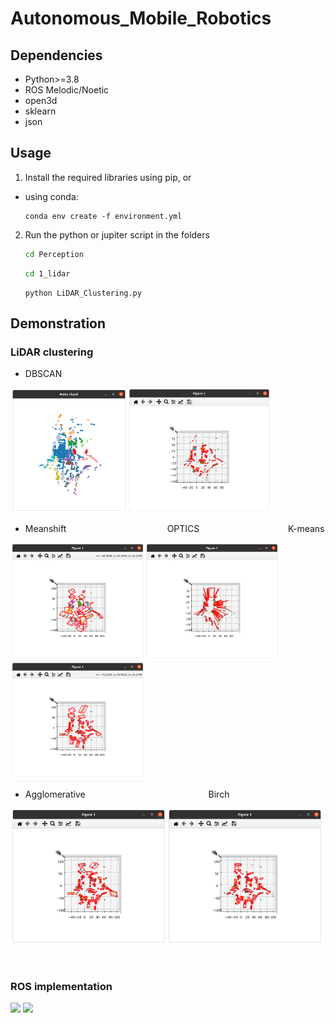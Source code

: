 # Autonomous_Mobile_Robotics

## Dependencies
* Python>=3.8
* ROS Melodic/Noetic
* open3d
* sklearn
* json

## Usage
1. Install the required libraries using pip, or 
* using conda:

   ```terminal
   conda env create -f environment.yml
   ```

2. Run the python or jupiter script in the folders

   ```bash
   cd Perception
   ```

   ```bash
   cd 1_lidar
   ```

   ```terminal
   python LiDAR_Clustering.py
   ```


## Demonstration

### LiDAR clustering

* DBSCAN

<img src="Perception/Examples/cls_ground.png" width="187"/><img src="Perception/Examples/ori_top.png" width="230"/>

* Meanshift&nbsp;&nbsp;&nbsp;&nbsp;&nbsp;&nbsp;&nbsp;&nbsp;&nbsp;&nbsp;&nbsp;&nbsp;&nbsp;&nbsp;&nbsp;&nbsp;&nbsp;&nbsp;&nbsp;&nbsp;&nbsp;&nbsp;&nbsp;&nbsp;&nbsp;&nbsp;&nbsp;&nbsp;&nbsp;&nbsp;&nbsp;&nbsp;&nbsp;&nbsp;&nbsp;&nbsp;&nbsp;&nbsp;&nbsp;&nbsp;&nbsp;OPTICS&nbsp;&nbsp;&nbsp;&nbsp;&nbsp;&nbsp;&nbsp;&nbsp;&nbsp;&nbsp;&nbsp;&nbsp;&nbsp;&nbsp;&nbsp;&nbsp;&nbsp;&nbsp;&nbsp;&nbsp;&nbsp;&nbsp;&nbsp;&nbsp;&nbsp;&nbsp;&nbsp;&nbsp;&nbsp;&nbsp;&nbsp;&nbsp;&nbsp;&nbsp;&nbsp;&nbsp;K-means

<img src="Perception/Examples/meanshift.png" width="215"/><img src="Perception/Examples/optics.png" width="215"/><img src="Perception/Examples/kmeans.png" width="215"/>

* Agglomerative&nbsp;&nbsp;&nbsp;&nbsp;&nbsp;&nbsp;&nbsp;&nbsp;&nbsp;&nbsp;&nbsp;&nbsp;&nbsp;&nbsp;&nbsp;&nbsp;&nbsp;&nbsp;&nbsp;&nbsp;&nbsp;&nbsp;&nbsp;&nbsp;&nbsp;&nbsp;&nbsp;&nbsp;&nbsp;&nbsp;&nbsp;&nbsp;&nbsp;&nbsp;&nbsp;&nbsp;&nbsp;&nbsp;&nbsp;&nbsp;&nbsp;&nbsp;&nbsp;&nbsp;&nbsp;&nbsp;&nbsp;&nbsp;&nbsp;&nbsp;Birch

<img src="Perception/Examples/agglomerative.png" width="250"/><img src="Perception/Examples/birch.png" width="250"/>

<br>

### ROS implementation

<img src="Perception/Examples/output1.gif" width="400"/>
<img src="Perception/Examples/output2.gif" width="400"/>
